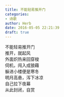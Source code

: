 ```yaml
---  
title: 不能轻易推开门  
categories:  
- 诗歌  
author: Herb  
date: 2016-05-05 22:21:39  
draft: true
---  
```

不能轻易推开门  
推开，就起风  
外面炽热来回穿梭  
伺机，闯入成狼藉    
躲进小楼便是寒冬  
明月高悬，泻下冰凉  
自己拉下夜幕  
从此封闭，自赏